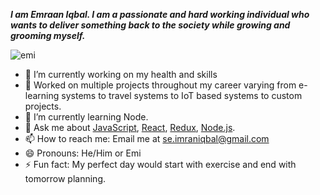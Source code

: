 *<b>I am Emraan Iqbal. I am a passionate and hard working individual who wants to deliver something back to the society while growing and grooming myself.*</b>


![emi](https://user-images.githubusercontent.com/85309047/120903460-ac4f4100-c65f-11eb-86d9-7a70e4765987.png)


- 🔭 I’m currently working on my health and skills 
- 📱 Worked on multiple projects throughout my career varying from e-learning systems to travel systems to IoT based systems to custom projects.
- 🌱 I’m currently learning Node.
- 💬 Ask me about <a href="Javascript">JavaScript</a>, <a href="React">React</a>, <a href="Redux">Redux</a>, <a href="Node">Node.js</a>.
- 📫 How to reach me: Email me at se.imraniqbal@gmail.com
- 😄 Pronouns: He/Him or Emi
- ⚡ Fun fact: My perfect day would start with exercise and end with tomorrow planning.



